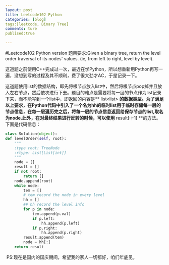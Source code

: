 ```yaml
---
layout: post
title: Leetcode102 Python
categories: [blog]
tags:[leetcode, Binary Tree]
comments: ture
publised:true

---
```

#Leetcode102 Python version
题目要求:Given a binary tree, return the level order traversal of its nodes' values. (ie, from left to right, level by level).

这道题之前使用C++完成过一次，最近在学Python，所以想重新用Python再写一遍，没想到写的过程及其不顺利，费了很大劲才AC，于是记录一下。

这道题使用list的数据结构，即先将根节点放入list中，然后将根节点pop掉并且放入左右节点，然后依次进行下去。题目的难点是需要将每一层的节点作为list记录下来，而不能写到一个list中，即返回的内容是** list<list<int>> **的数据类型。为了满足以上要求，在Python代码中引入了一个名为hh的临时list用于临时存储每一层的节点信息，在每一层遍历完之后，将每一层的节点信息返回给保存节点的list,取名为node.此外，在对最终结果进行反转的时候，可以使用** result[::-1] **的方法。下面是代码信息：

```python
class Solution(object):
def levelOrder(self, root):
    """
    :type root: TreeNode
    :rtype: List[List[int]]
    """
    node = []
    result = []
    if not root:
        return []
    node.append(root)
    while node:
        tem = []
        # tem record the node in every level
        hh = []
        ## hh record the level info
        for p in node:
            tem.append(p.val)
            if p.left:
                hh.append(p.left)
            if p.right:
                hh.append(p.right)
        result.append(tem)
        node = hh[:]
    return result
```

​       PS:现在是国内的国庆期间，希望我的家人一切都好，咱们年底见。